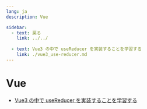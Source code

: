 ```yaml
---
lang: ja
description: Vue

sidebar:
  - text: 戻る
    link: ../../
  
  - text: Vue3 の中で useReducer を実装することを学習する 
    link: ./vue3_use-reducer.md
---
```


# Vue

- [Vue3 の中で useReducer を実装することを学習する](./vue3_use-reducer.md)
